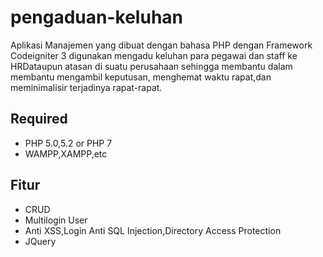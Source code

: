 # pengaduan-keluhan
Aplikasi Manajemen yang dibuat dengan bahasa PHP dengan Framework Codeigniter 3
digunakan mengadu keluhan para pegawai dan staff ke HRDataupun atasan
di suatu perusahaan sehingga membantu dalam membantu mengambil keputusan,
menghemat waktu rapat,dan meminimalisir terjadinya rapat-rapat.



## Required
* PHP 5.0,5.2 or PHP 7
* WAMPP,XAMPP,etc



## Fitur
* CRUD
* Multilogin User
* Anti XSS,Login Anti SQL Injection,Directory Access Protection
* JQuery

